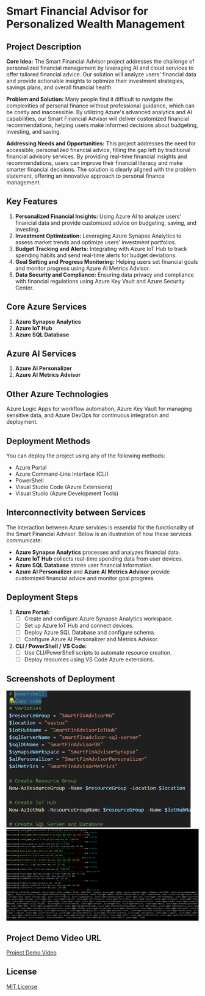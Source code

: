 
# Smart Financial Advisor for Personalized Wealth Management

## Project Description
**Core Idea:**
The Smart Financial Advisor project addresses the challenge of personalized financial management by leveraging AI and cloud services to offer tailored financial advice. Our solution will analyze users' financial data and provide actionable insights to optimize their investment strategies, savings plans, and overall financial health.

**Problem and Solution:**
Many people find it difficult to navigate the complexities of personal finance without professional guidance, which can be costly and inaccessible. By utilizing Azure's advanced analytics and AI capabilities, our Smart Financial Advisor will deliver customized financial recommendations, helping users make informed decisions about budgeting, investing, and saving.

**Addressing Needs and Opportunities:**
This project addresses the need for accessible, personalized financial advice, filling the gap left by traditional financial advisory services. By providing real-time financial insights and recommendations, users can improve their financial literacy and make smarter financial decisions. The solution is clearly aligned with the problem statement, offering an innovative approach to personal finance management.

## Key Features
1. **Personalized Financial Insights:** Using Azure AI to analyze users' financial data and provide customized advice on budgeting, saving, and investing.
2. **Investment Optimization:** Leveraging Azure Synapse Analytics to assess market trends and optimize users' investment portfolios.
3. **Budget Tracking and Alerts:** Integrating with Azure IoT Hub to track spending habits and send real-time alerts for budget deviations.
4. **Goal Setting and Progress Monitoring:** Helping users set financial goals and monitor progress using Azure AI Metrics Advisor.
5. **Data Security and Compliance:** Ensuring data privacy and compliance with financial regulations using Azure Key Vault and Azure Security Center.

## Core Azure Services
1. **Azure Synapse Analytics**
2. **Azure IoT Hub**
3. **Azure SQL Database**

## Azure AI Services
1. **Azure AI Personalizer**
2. **Azure AI Metrics Advisor**

## Other Azure Technologies
Azure Logic Apps for workflow automation, Azure Key Vault for managing sensitive data, and Azure DevOps for continuous integration and deployment.

## Deployment Methods
You can deploy the project using any of the following methods:
- Azure Portal
- Azure Command-Line Interface (CLI)
- PowerShell
- Visual Studio Code (Azure Extensions)
- Visual Studio (Azure Development Tools)

## Interconnectivity between Services
The interaction between Azure services is essential for the functionality of the Smart Financial Advisor. Below is an illustration of how these services communicate:
- **Azure Synapse Analytics** processes and analyzes financial data.
- **Azure IoT Hub** collects real-time spending data from user devices.
- **Azure SQL Database** stores user financial information.
- **Azure AI Personalizer** and **Azure AI Metrics Advisor** provide customized financial advice and monitor goal progress.

## Deployment Steps
1. **Azure Portal:**
   - [ ] Create and configure Azure Synapse Analytics workspace.
   - [ ] Set up Azure IoT Hub and connect devices.
   - [ ] Deploy Azure SQL Database and configure schema.
   - [ ] Configure Azure AI Personalizer and Metrics Advisor.

2. **CLI / PowerShell / VS Code:**
   - [ ] Use CLI/PowerShell scripts to automate resource creation.
   - [ ] Deploy resources using VS Code Azure extensions.

## Screenshots of Deployment
![Azure Portal Configuration](screenshots/azure_portal.png)
![Azure install conda](screenshots/azure_install_conda.png)
<!-- ![CLI Deployment](screenshots/cli_deployment.png) -->
<!-- ![VS Code Deployment](screenshots/vscode_deployment.png) -->

## Project Demo Video URL
[Project Demo Video](https://youtu.be/vFL-kRQBHj4)

## License
[MIT License](LICENSE)
